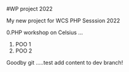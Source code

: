 #WP project 2022

My new project for WCS
PHP Sesssion 2022

0.PHP workshop on Celsius ...
1. POO 1
2. POO 2


Goodby git .....test add content to dev branch!